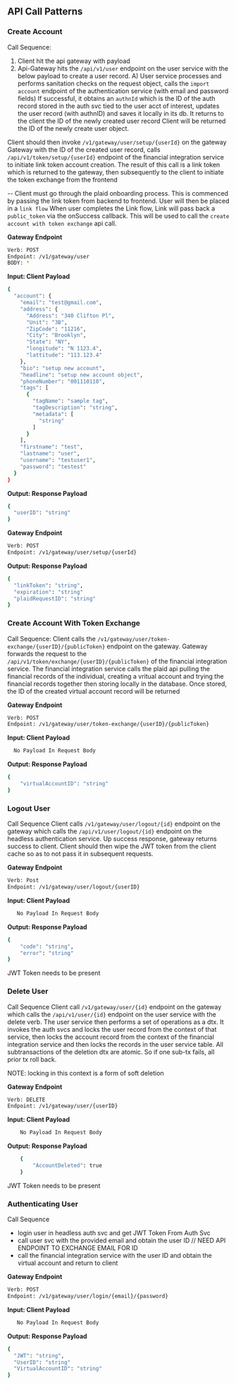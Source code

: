##  API Call Patterns

### Create Account
Call Sequence:
1) Client hit the api gateway with payload
2) Api-Gateway hits the `/api/v1/user` endpoint on the user service with the below payload to create a user record.
    A) User service processes and performs sanitation checks on the request object, calls the `import account` endpoint of the authentication service (with email and password fields)
       If successful, it obtains an `authnId` which is the ID of the auth record stored in the auth svc tied to the user acct of interest, updates the user record (with authnID) and saves it locally in its db. It returns to the client the ID of the newly created user record
Client will be returned the ID of the newly create user object. 


Client should then invoke `/v1/gateway/user/setup/{userId}` on the gateway
Gateway with the ID of the created user record, calls `/api/v1/token/setup/{userId}` endpoint of the financial integration service to initiate link token account creation. The result of this call is a link token which is returned to the gateway, then subsequently to the client to initiate the token exchange from the frontend

-- Client must go through the plaid onboarding process. This is commenced by passing the link token from backend to frontend. User will then be placed in a `link flow`
When user completes the Link flow, Link will pass back a `public_token` via the onSuccess callback. This will be used to call the `create account with token exchange` api call.

__Gateway Endpoint__
```bash
Verb: POST
Endpoint: /v1/gateway/user
BODY: *
```
__Input: Client Payload__
```bash
{
  "account": {
    "email": "test@gmail.com",
    "address": {
      "Address": "340 Clifton Pl",
      "Unit": "3B",
      "ZipCode": "11216",
      "City": "Brooklyn",
      "State": "NY",
      "longitude": "N 1123.4",
      "lattitude": "113.123.4"
    },
    "bio": "setup new account",
    "headline": "setup new account object",
    "phoneNumber": "001110110",
    "tags": [
      {
        "tagName": "sample tag",
        "tagDescription": "string",
        "metadata": [
          "string"
        ]
      }
    ],
    "firstname": "test",
    "lastname": "user",
    "username": "testuser1",
    "password": "testest"
  }
}
```

__Output: Response Payload__
```bash
{
  "userID": "string"
}
```

__Gateway Endpoint__
```bash
Verb: POST
Endpoint: /v1/gateway/user/setup/{userId}
```

__Output: Response Payload__
```bash
{
  "linkToken": "string",
  "expiration": "string"
  "plaidRequestID": "string"
}
```

### Create Account With Token Exchange
Call Sequence:
Client calls the `/v1/gateway/user/token-exchange/{userID}/{publicToken}` endpoint on the gateway. Gateway forwards the request to the `/api/v1/token/exchange/{userID}/{publicToken}` of the financial integration service. The financial integration service calls the plaid api pulling the financial records of the individual, creating a vritual account and trying the financial records together then storing locally in the database. Once stored, the ID of the created virtual account record will be returned

__Gateway Endpoint__
```bash
Verb: POST
Endpoint: /v1/gateway/user/token-exchange/{userID}/{publicToken}
```
__Input: Client Payload__
```bash
  No Payload In Request Body
```

__Output: Response Payload__
```bash
{
    "virtualAccountID": "string"
}
```

### Logout User
Call Sequence
Client calls `/v1/gateway/user/logout/{id}` endpoint on the gateway which calls the `/api/v1/user/logout/{id}` endpoint on the headless authentication service.
Up success response, gateway returns success to client. Client should then wipe the JWT token from the client cache so as to not pass it in subsequent requests.

__Gateway Endpoint__
```bash
Verb: Post
Endpoint: /v1/gateway/user/logout/{userID}
```

__Input: Client Payload__
```bash
   No Payload In Request Body
```

__Output: Response Payload__
```bash
{
    "code": "string",
    "error": "string"
}
```

JWT Token needs to be present

### Delete User
Call Sequence
Client call `/v1/gateway/user/{id}` endpoint on the gateway which calls the `/api/v1/user/{id}` endpoint on the user service with the delete verb. The user service then performs a set of operations as a dtx. It invokes the auth svcs and locks the user record from the context of that service, then locks the account record from the context of the financial integration service and then locks the records in the user service table. All subtransactions of the deletion dtx are atomic. So if one sub-tx fails, all prior tx roll back.

NOTE: locking in this context is a form of soft deletion

__Gateway Endpoint__
```bash
Verb: DELETE
Endpoint: /v1/gateway/user/{userID}
```

__Input: Client Payload__
```bash
    No Payload In Request Body
```

__Output: Response Payload__
```bash
    {
        "AccountDeleted": true
    }
```

JWT Token needs to be present

### Authenticating User
Call Sequence
- login user in headless auth svc and get JWT Token From Auth Svc
- call user svc with the provided email and obtain the user ID
    // NEED API ENDPOINT TO EXCHANGE EMAIL FOR ID
- call the financial integration service with the user ID and obtain the virtual account and return to client

__Gateway Endpoint__
```bash
Verb: POST
Endpoint: /v1/gateway/user/login/{email}/{password}
```
__Input: Client Payload__
```bash
   No Payload In Request Body
```

__Output: Response Payload__
```bash
{
  "JWT": "string",
  "UserID": "string"
  "VirtualAccountID": "string"
}

```